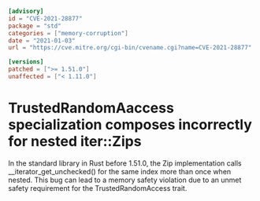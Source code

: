 ```toml
[advisory]
id = "CVE-2021-28877"
package = "std"
categories = ["memory-corruption"]
date = "2021-01-03"
url = "https://cve.mitre.org/cgi-bin/cvename.cgi?name=CVE-2021-28877"

[versions]
patched = [">= 1.51.0"]
unaffected = ["< 1.11.0"]
```

# TrustedRandomAaccess specialization composes incorrectly for nested iter::Zips

In the standard library in Rust before 1.51.0, the Zip implementation calls __iterator_get_unchecked() for the same index more than once when nested. This bug can lead to a memory safety violation due to an unmet safety requirement for the TrustedRandomAccess trait.
